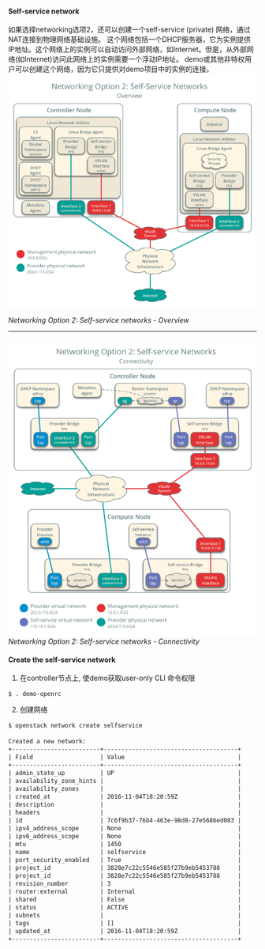 #### Self-service network

如果选择networking选项2，还可以创建一个self-service (private) 网络，通过NAT连接到物理网络基础设施。 这个网络包括一个DHCP服务器，它为实例提供IP地址。这个网络上的实例可以自动访问外部网络，如Internet。但是，从外部网络(如Internet)访问此网络上的实例需要一个浮动IP地址。
demo或其他非特权用户可以创建这个网络，因为它只提供对demo项目中的实例的连接。
![](assets/markdown-img-paste-20180917155036996.png)

*Networking Option 2: Self-service networks - Overview*

***

![](assets/markdown-img-paste-20180917155119846.png)
*Networking Option 2: Self-service networks - Connectivity*

#### Create the self-service network

1. 在controller节点上, 使demo获取user-only CLI 命令权限
```
$ . demo-openrc
```
2. 创建网络

```
$ openstack network create selfservice

Created a new network:
+-------------------------+--------------------------------------+
| Field                   | Value                                |
+-------------------------+--------------------------------------+
| admin_state_up          | UP                                   |
| availability_zone_hints |                                      |
| availability_zones      |                                      |
| created_at              | 2016-11-04T18:20:59Z                 |
| description             |                                      |
| headers                 |                                      |
| id                      | 7c6f9b37-76b4-463e-98d8-27e5686ed083 |
| ipv4_address_scope      | None                                 |
| ipv6_address_scope      | None                                 |
| mtu                     | 1450                                 |
| name                    | selfservice                          |
| port_security_enabled   | True                                 |
| project_id              | 3828e7c22c5546e585f27b9eb5453788     |
| project_id              | 3828e7c22c5546e585f27b9eb5453788     |
| revision_number         | 3                                    |
| router:external         | Internal                             |
| shared                  | False                                |
| status                  | ACTIVE                               |
| subnets                 |                                      |
| tags                    | []                                   |
| updated_at              | 2016-11-04T18:20:59Z                 |
+-------------------------+--------------------------------------+
```
